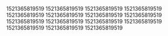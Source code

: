 1521365819519
1521365819519
1521365819519
1521365819519
1521365819519
1521365819519
1521365819519
1521365819519
1521365819519
1521365819519
1521365819519
1521365819519
1521365819519
1521365819519
1521365819519